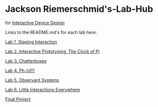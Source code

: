 # Jackson Riemerschmid's-Lab-Hub
for [Interactive Device Design](https://github.com/FAR-Lab/Developing-and-Designing-Interactive-Devices/)

Links to the README.md's for each lab here:

[Lab 1. Staging Interaction](https://github.com/jaxriemer/Interactive-Lab-Hub/blob/cc166c88782bce7a3f303388a0852655cc4dcd4e/Lab%201/README.md)

[Lab 2. Interactive Prototyping: The Clock of Pi](https://github.com/jaxriemer/Interactive-Lab-Hub/blob/Fall2022/Lab%202/README.md)

[Lab 3. Chatterboxes](https://github.com/jaxriemer/Interactive-Lab-Hub/blob/2f2a4c91c58539cc906fcdc8d2c8d79655d6ad23/Lab%203/README.md)

[Lab 4. Ph-UI!!!](https://github.com/jaxriemer/Interactive-Lab-Hub/blob/5a82cba7bc1b0509230a89b47371e53afbaebd90/Lab%204/README.md)

[Lab 5. Observant Systems](https://github.com/jaxriemer/Interactive-Lab-Hub/blob/5a82cba7bc1b0509230a89b47371e53afbaebd90/Lab%205/README.md)

[Lab 6. Little Interactions Everywhere](https://github.com/jaxriemer/Interactive-Lab-Hub/blob/5a82cba7bc1b0509230a89b47371e53afbaebd90/Lab%206/README.md)

[Final Project](https://github.com/FAR-Lab/Developing-and-Designing-Interactive-Devices/blob/2021Fall/FinalProject.md)<!--[](Final%20Project/)-->

